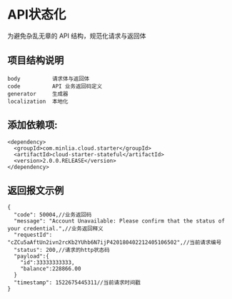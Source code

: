 # API状态化  

为避免杂乱无章的 API 结构，规范化请求与返回体


## 项目结构说明  
```
body          请求体与返回体
code          API 业务返回码定义
generator     生成器
localization  本地化
```

## 添加依赖项:

```pom
<dependency>
  <groupId>com.minlia.cloud.starter</groupId>
  <artifactId>cloud-starter-stateful</artifactId>
  <version>2.0.0.RELEASE</version>
</dependency>
```

## 返回报文示例

```
{
  "code": 50004,//业务返回码
  "message": "Account Unavailable: Please confirm that the status of your credential.",//业务返回释义
  "requestId": "cZCu5aAftUn2ivn2rcKb2YUhb6N7ijP420180402212405106502",//当前请求编号
  "status": 200,//请求的http状态码
  "payload":{
    "id":33333333333,
    "balance":228866.00
  }
  "timestamp": 1522675445311//当前请求时间戳
}
```